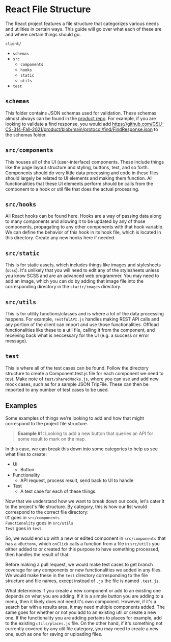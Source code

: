 # React File Structure
The React project features a file structure that categorizes various needs and utilities in certain ways. This guide will go over what each of these are and where certain things should go.

`client/`  
- `schemas`  
- `src`  
    - `components`  
    - `hooks`  
    - `static`  
    - `utils`  
- `test`  
  
## `schemas`
This folder contains JSON schemas used for validation. These schemas almost always can be found in the [product repo](https://github.com/CSU-CS-314-Fall-2021/product). For example, if you are looking to validate a find response, you would add https://github.com/CSU-CS-314-Fall-2021/product/blob/main/protocol/find/FindResponse.json to the schemas folder.

## `src/components`
This houses all of the UI (user-interface) components. These include things like the page layout structure and styling, buttons, text, and so forth. Components should do very little data processing and code in these files should largely be related to UI elements and making them function. All functionalities that these UI elements perform should be calls from the component to a hook or util file that does the actual processing.

## `src/hooks`
All React hooks can be found here. Hooks are a way of passing data along to many components and allowing it to be updated by any of those components, propagating to any other components with that hook variable. We can define the behavior of this hook in its hook file, which is located in this directory. Create any new hooks here if needed.

## `src/static`
This is for static assets, which includes things like images and stylesheets (`scss`). It's unlikely that you will need to edit any of the stylesheets unless you know SCSS and are an advanced web programmer. You may need to add an image, which you can do by adding that image file into the corresponding directory in the `static/images` directory.

## `src/utils`
This is for utility functions/classes and is where a lot of the data processing happens. For example, `restfulAPI.js` handles making REST API calls and any portion of the client can import and use those functionalities. Offload functionalities like these to a util file, calling it from the component, and receiving back what is neccessary for the UI (e.g. a success or error message).

## `test`
This is where all of the test cases can be found. Follow the directory structure to create a Component.test.js file for each component we need to test.
Make note of `test/sharedMocks.js`, where you can use and add new mock cases, such as for a sample JSON TripFile. These can then be imported to any number of test cases to be used.

## Examples

Some examples of things we're looking to add and how that might correspond to the project file structure.

> **Example #1:** Looking to add a new button that queries an API for some result to mark on the map.  

In this case, we can break this down into some categories to help us see what files to create:
- UI
    - Button
- Functionality
    - API request, process result, send back to UI to handle
- Test
    - A test case for each of these things.  

Now that we understand how we want to break down our code, let's cater it to the project's file structure. By category, this is how our list would correspond to the correct file directory:  
`UI` goes in `src/components`  
`Functionality` goes in `src/utils`  
`Test` goes in `test`  

So, we would end up with a new or edited component in `src/components` that has a `<Button>`, which `onClick` calls a function from a file in `src/utils` you either added to or created for this purpose to have something processed, then handles the result of that.

Before making a pull request, we would make test cases to get branch coverage for any components or new functionalities we added in any files. We would make these in the `test` directory corresponding to the file structure and file names, except instead of `.js` the file is named `.test.js`.

What determines if you create a new component or add to an existing one depends on what you are adding. If it is a simple button you are adding to a menu, then it likely does not need it's own component. However, if it's a search bar with a results area, it may need multiple components added. The same goes for whether or not you add to an existing util or create a new one. If the functionality you are adding pertains to places for example, add to the existing `utils/places.js` file. On the other hand, if it's something not currently covered by any util file category, you may need to create a new one, such as one for saving or uploading files.
